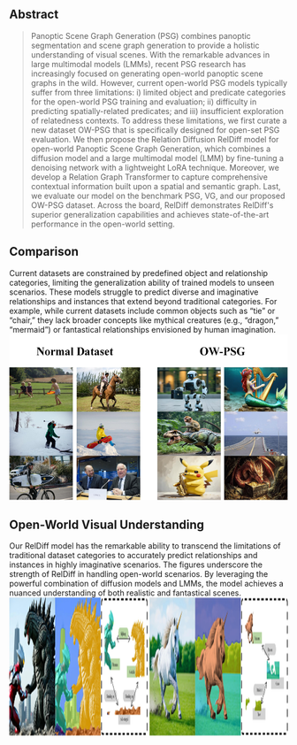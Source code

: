 ## Abstract

>Panoptic Scene Graph Generation (PSG) combines panoptic segmentation and scene graph generation to provide a holistic understanding of visual scenes. With the remarkable advances in large multimodal models (LMMs), recent PSG research has increasingly focused on generating open-world panoptic scene graphs in the wild. However, current open-world PSG models typically suffer from three limitations: i) limited object and predicate categories for the open-world PSG training and evaluation; ii) difficulty in predicting spatially-related predicates; and iii) insufficient exploration of relatedness contexts. To address these limitations, we first curate a new dataset OW-PSG that is specifically designed for open-set PSG evaluation. We then propose the Relation Diffusion RelDiff model for open-world Panoptic Scene Graph Generation, which combines a diffusion model and a large multimodal model (LMM) by fine-tuning a denoising network with a lightweight LoRA technique. Moreover, we develop a Relation Graph Transformer to capture comprehensive contextual information built upon a  spatial and semantic graph. Last, we evaluate our model on the benchmark PSG, VG,  and our proposed OW-PSG dataset. Across the board, RelDiff demonstrates RelDiff's superior generalization capabilities and achieves state-of-the-art performance in the open-world setting.

## Comparison
Current datasets are constrained by predefined object and relationship categories, limiting the generalization ability of trained models to unseen scenarios. These models struggle to predict diverse and imaginative relationships and instances that extend beyond traditional categories. For example, while current datasets include common objects such as “tie” or “chair,” they lack broader concepts like mythical creatures (e.g., “dragon,” “mermaid”) or fantastical relationships envisioned by human imagination.
<img src="figure/dataset.jpg" alt="Your Image" width="600" height="300">

## Open-World Visual Understanding
Our RelDiff model has the remarkable ability to transcend the limitations of traditional dataset categories to accurately predict relationships and instances in highly imaginative scenarios. The figures underscore the strength of RelDiff in handling open-world scenarios.  By leveraging the powerful combination of diffusion models and LMMs, the model achieves a nuanced understanding of both realistic and fantastical scenes.
<img src="figure/vis.jpg" alt="Your Image" width="600" height="250">
